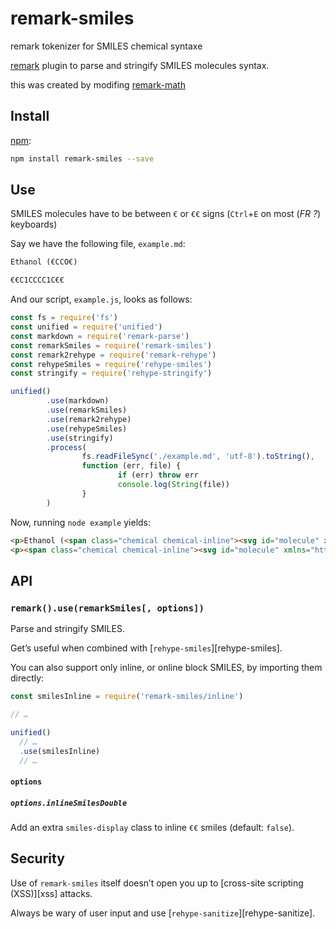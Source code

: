 # remark-smiles
remark tokenizer for SMILES chemical syntaxe

[remark](https://github.com/remarkjs/remark/) plugin to parse and stringify SMILES molecules syntax.

this was created by modifing [remark-math](https://github.com/remarkjs/remark-math/)

## Install

[npm][]:

```sh
npm install remark-smiles --save
```

## Use

SMILES molecules have to be between `€` or `€€` signs (`Ctrl`+`E` on most (_FR ?_) keyboards)

Say we have the following file, `example.md`:

```markdown
Ethanol (€CCO€)

€€C1CCCC1C€€
```

And our script, `example.js`, looks as follows:

```js
const fs = require('fs')
const unified = require('unified')
const markdown = require('remark-parse')
const remarkSmiles = require('remark-smiles')
const remark2rehype = require('remark-rehype')
const rehypeSmiles = require('rehype-smiles')
const stringify = require('rehype-stringify')

unified()
        .use(markdown)
        .use(remarkSmiles)
        .use(remark2rehype)
        .use(rehypeSmiles)
        .use(stringify)
        .process(
                fs.readFileSync('./example.md', 'utf-8').toString(),
                function (err, file) {
                        if (err) throw err
                        console.log(String(file))
                }
        )
```

Now, running `node example` yields:

```html
<p>Ethanol (<span class="chemical chemical-inline"><svg id="molecule" xmlns="http://www.w3.org/2000/svg" version="1.1" width="63px" height="30px" viewBox="3 -5 63 30">   <style> #molecule { pointer-events:none; } #molecule .event  { pointer-events:all; } line { stroke-linecap:round; } polygon { stroke-linejoin:round; } </style>   <text x="19.46" y="16.1" font-family=" Helvetica" font-size="12" fill="rgb(255,13,13)">O</text>   <text x="10.8" y="16.1" font-family=" Helvetica" font-size="12" fill="rgb(255,13,13)">H</text>   <line x1="59.06" y1="12.1" x2="41.6" y2="2.02" stroke="rgb(0,0,0)" stroke-width="1.21"></line>   <line x1="41.6" y1="2.02" x2="29.8" y2="8.83" stroke="rgb(0,0,0)" stroke-width="1.21"></line>   <line id="molecule:Bond:0" class="event" x1="59.06" y1="12.1" x2="41.6" y2="2.02" stroke-width="8" opacity="0"></line>   <line id="molecule:Bond:1" class="event" x1="41.6" y1="2.02" x2="24.13" y2="12.1" stroke-width="8" opacity="0"></line>   <circle id="molecule:Atom:0" class="event" cx="59.06" cy="12.1" r="8" opacity="0"></circle>   <circle id="molecule:Atom:1" class="event" cx="41.6" cy="2.02" r="8" opacity="0"></circle>   <circle id="molecule:Atom:2" class="event" cx="24.13" cy="12.1" r="8" opacity="0"></circle> </svg></span>)</p>
<p><span class="chemical chemical-inline"><svg id="molecule" xmlns="http://www.w3.org/2000/svg" version="1.1" width="74px" height="56px" viewBox="12 6 74 56">   <style> #molecule { pointer-events:none; } #molecule .event  { pointer-events:all; } line { stroke-linecap:round; } polygon { stroke-linejoin:round; } </style>   <line x1="62.3" y1="52.24" x2="78.36" y2="34.4" stroke="rgb(0,0,0)" stroke-width="1.44"></line>   <line x1="78.36" y1="34.4" x2="66.36" y2="13.62" stroke="rgb(0,0,0)" stroke-width="1.44"></line>   <line x1="66.36" y1="13.62" x2="42.88" y2="18.61" stroke="rgb(0,0,0)" stroke-width="1.44"></line>   <line x1="42.88" y1="18.61" x2="40.37" y2="42.48" stroke="rgb(0,0,0)" stroke-width="1.44"></line>   <line x1="62.3" y1="52.24" x2="40.37" y2="42.48" stroke="rgb(0,0,0)" stroke-width="1.44"></line>   <line x1="40.37" y1="42.48" x2="19.59" y2="54.48" stroke="rgb(0,0,0)" stroke-width="1.44"></line>   <line id="molecule:Bond:0" class="event" x1="62.3" y1="52.24" x2="78.36" y2="34.4" stroke-width="8" opacity="0"></line>   <line id="molecule:Bond:1" class="event" x1="78.36" y1="34.4" x2="66.36" y2="13.62" stroke-width="8" opacity="0"></line>   <line id="molecule:Bond:2" class="event" x1="66.36" y1="13.62" x2="42.88" y2="18.61" stroke-width="8" opacity="0"></line>   <line id="molecule:Bond:3" class="event" x1="42.88" y1="18.61" x2="40.37" y2="42.48" stroke-width="8" opacity="0"></line>   <line id="molecule:Bond:4" class="event" x1="62.3" y1="52.24" x2="40.37" y2="42.48" stroke-width="8" opacity="0"></line>   <line id="molecule:Bond:5" class="event" x1="40.37" y1="42.48" x2="19.59" y2="54.48" stroke-width="8" opacity="0"></line>   <circle id="molecule:Atom:0" class="event" cx="62.3" cy="52.24" r="8" opacity="0"></circle>   <circle id="molecule:Atom:1" class="event" cx="78.36" cy="34.4" r="8" opacity="0"></circle>   <circle id="molecule:Atom:2" class="event" cx="66.36" cy="13.62" r="8" opacity="0"></circle>   <circle id="molecule:Atom:3" class="event" cx="42.88" cy="18.61" r="8" opacity="0"></circle>   <circle id="molecule:Atom:4" class="event" cx="40.37" cy="42.48" r="8" opacity="0"></circle>   <circle id="molecule:Atom:5" class="event" cx="19.59" cy="54.48" r="8" opacity="0"></circle> </svg></span></p>
```

## API

### `remark().use(remarkSmiles[, options])`

Parse and stringify SMILES.

Get’s useful when combined with [`rehype-smiles`][rehype-smiles].

You can also support only inline, or online block SMILES, by importing them
directly:

```js
const smilesInline = require('remark-smiles/inline')

// …

unified()
  // …
  .use(smilesInline)
  // …
```

#### `options`

##### `options.inlineSmilesDouble`

Add an extra `smiles-display` class to inline `€€` smiles (default: `false`).

## Security

Use of `remark-smiles` itself doesn’t open you up to [cross-site scripting
(XSS)][xss] attacks.

Always be wary of user input and use [`rehype-sanitize`][rehype-sanitize].

<!-- Definitions -->

[size]: https://bundlephobia.com/result?p=remark-math

[npm]: https://docs.npmjs.com/cli/install
